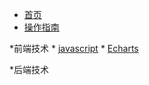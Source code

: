 <!-- docs/_sidebar.md -->

* [首页](/)
* [操作指南](guide)

*前端技术
    * [javascript](web/JS)
    * [Echarts](web/)



*后端技术